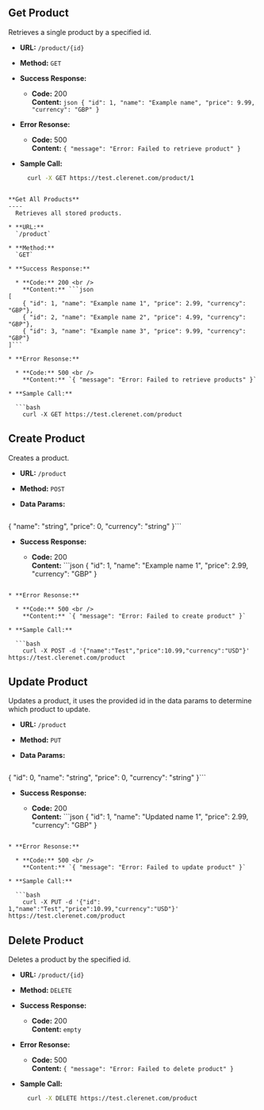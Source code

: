 **Get Product**
----
  Retrieves a single product by a specified id.

* **URL:**
  `/product/{id}`

* **Method:**
  `GET`

* **Success Response:**

  * **Code:** 200 <br />
    **Content:** ```json
{
    "id": 1,
    "name": "Example name",
    "price": 9.99,
    "currency": "GBP"
}```

* **Error Resonse:**

  * **Code:** 500 <br />
    **Content:** `{ "message": "Error: Failed to retrieve product" }`

* **Sample Call:**

  ```bash
    curl -X GET https://test.clerenet.com/product/1
```

**Get All Products**
----
  Retrieves all stored products.

* **URL:**
  `/product`

* **Method:**
  `GET`

* **Success Response:**

  * **Code:** 200 <br />
    **Content:** ```json
[
    { "id": 1, "name": "Example name 1", "price": 2.99, "currency": "GBP"},
    { "id": 2, "name": "Example name 2", "price": 4.99, "currency": "GBP"},
    { "id": 3, "name": "Example name 3", "price": 9.99, "currency": "GBP"}
]```

* **Error Resonse:**

  * **Code:** 500 <br />
    **Content:** `{ "message": "Error: Failed to retrieve products" }`

* **Sample Call:**

  ```bash
    curl -X GET https://test.clerenet.com/product
```

**Create Product**
----
  Creates a product.

* **URL:**
  `/product`

* **Method:**
  `POST`

* **Data Params:**
  ```json
{
    "name": "string",
    "price": 0,
    "currency": "string"
}```

* **Success Response:**

  * **Code:** 200 <br />
    **Content:** ```json
{
    "id": 1,
    "name": "Example name 1",
    "price": 2.99,
    "currency": "GBP"
}
```

* **Error Resonse:**

  * **Code:** 500 <br />
    **Content:** `{ "message": "Error: Failed to create product" }`

* **Sample Call:**

  ```bash
    curl -X POST -d '{"name":"Test","price":10.99,"currency":"USD"}' https://test.clerenet.com/product
```

**Update Product**
----
  Updates a product, it uses the provided id in the data params to determine which product to update.

* **URL:**
  `/product`

* **Method:**
  `PUT`

* **Data Params:**
  ```json
{
    "id": 0,
    "name": "string",
    "price": 0,
    "currency": "string"
}```

* **Success Response:**

  * **Code:** 200 <br />
    **Content:** ```json
{
    "id": 1,
    "name": "Updated name 1",
    "price": 2.99,
    "currency": "GBP"
}
```

* **Error Resonse:**

  * **Code:** 500 <br />
    **Content:** `{ "message": "Error: Failed to update product" }`

* **Sample Call:**

  ```bash
    curl -X PUT -d '{"id": 1,"name":"Test","price":10.99,"currency":"USD"}' https://test.clerenet.com/product
```

**Delete Product**
----
  Deletes a product by the specified id.

* **URL:**
  `/product/{id}`

* **Method:**
  `DELETE`

* **Success Response:**

  * **Code:** 200 <br />
    **Content:** `empty`

* **Error Resonse:**

  * **Code:** 500 <br />
    **Content:** `{ "message": "Error: Failed to delete product" }`

* **Sample Call:**

  ```bash
    curl -X DELETE https://test.clerenet.com/product
```
